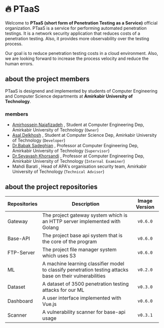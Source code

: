 # :fire: PTaaS

Welcome to __PTaaS (short form of Penetration Testing as a Service)__ official organization.
PTaaS is a service for performing automated penetration testings. It is a network security application that
reduces costs of a penetration testing. Also, it provides more observability over the testing process.

Our goal is to reduce penetration testing costs in a cloud environment. Also, we are looking forward to increase
the process velocity and reduce the human errors.

## about the project members

PTaaS is designend and implemented by students of Computer Engineering and Computer Science departments at __Amirkabir University of Technology__.

### members

- [Amirhossein Najafizadeh](https://www.linkedin.com/in/amirnhnajafiz21/) , Student at Computer Engineering Dep, Amirkabir University of Technology (```Owner```)
- [Asal Delkhosh](https://www.linkedin.com/in/asaldelkhosh/) , Student at Computer Science Dep, Amirkabir University of Technology (```Developer```)
- [Dr.Babak Sadeghian](https://aut.ac.ir/cv/2102/BABAK%20SADEGHIYAN) , Professor at Computer Engineering Dep, Amirkabir University of Technology (```Supervisor```)
- [Dr.Seyavash Khorsandi](https://aut.ac.ir/cv/2261/SIAVASH%20KHORSANDI) , Professor at Computer Engineering Dep, Amirkabir University of Technology (```Internal Examiner```)
- Mahdi Barati , Head of APA's organisation security team, Amirkabir University of Technology (```Technical Advisor```)

## about the project repositories

| Repositories      | Description | Image Version |
| ----------------- | ----------- | :----------: |
| Gateway           | The project gateway system which is an HTTP server implemented with Golang | ```v0.6.0``` |
| Base-API          | The project base api system that is the core of the program | ```v0.6.0``` |
| FTP-Server        | The project file manager system which uses S3 | ```v0.6.0``` |
| ML                | A machine learning classifier model to classify penetration testing attacks base on their vulnerabilities | ```v0.2.0``` |
| Dataset           | A dataset of 3500 penetration testing attacks for our ML | ```v0.3.0``` |
| Dashboard         | A user interface implemented with Vue.js | ```v0.6.0``` |
| Scanner           | A vulnerability scanner for base-api usage | ```v0.3.1``` |

